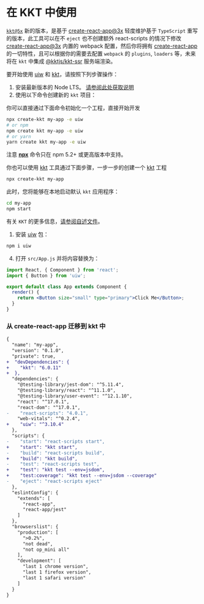 在 KKT 中使用
===

[`kkt@5x`](https://github.com/kktjs/kkt) 新的版本，是基于 [create-react-app@3x](https://github.com/facebook/create-react-app) 轻度维护基于 `TypeScript` 重写的版本，此工具可以在不 `eject` 也不创建额外 react-scripts 的情况下修改 [create-react-app@3x](https://github.com/facebook/create-react-app) 内置的 webpack 配置，然后你将拥有 [create-react-app](https://github.com/facebook/create-react-app) 的一切特性，且可以根据你的需要去配置 `webpack` 的 `plugins`, `loaders` 等，未来将在 `kkt` 中集成 [@kktjs/kkt-ssr](https://github.com/kktjs/kkt-ssr) 服务端渲染。

要开始使用 [uiw](https://github.com/uiwjs/uiw) 和 [kkt](https://github.com/kktjs/kkt)，请按照下列步骤操作：

1. 安装最新版本的 Node LTS。 [请参阅此处获取说明](https://docs.npmjs.com/getting-started/installing-node)
2. 使用以下命令创建新的 `kkt` 项目：

你可以直接通过下面命令初始化一个工程，直接开始开发

```bash
npx create-kkt my-app -e uiw
# or npm
npm create kkt my-app -e uiw
# or yarn
yarn create kkt my-app -e uiw
```

注意 [**npx**](https://github.com/npm/npm/releases/tag/v5.2.0) 命令只在 npm 5.2+ 或更高版本中支持。

你也可以使用 [kkt](https://github.com/kktjs/kkt) 工具通过下面步骤，一步一步的创建一个 [kkt](https://github.com/kktjs/kkt) 工程

```bash
npx create-kkt my-app
```

此时，您将能够在本地启动默认 `kkt` 应用程序：

```bash
cd my-app
npm start
```

有关 `KKT` 的更多信息，[请参阅自述文件](https://github.com/kktjs/kkt)。

1. 安装 [uiw](https://github.com/uiwjs/uiw) 包：

```bash
npm i uiw
```

4. 打开 `src/App.js` 并将内容替换为：

```jsx
import React, { Component } from 'react';
import { Button } from 'uiw';

export default class App extends Component {
  render() {
    return <Button size="small" type="primary">Click Me</Button>;
  }
}
```

### 从 create-react-app 迁移到 kkt 中

```diff
{
  "name": "my-app",
  "version": "0.1.0",
  "private": true,
+  "devDependencies": {
+    "kkt": "6.0.11"
+  },
  "dependencies": {
    "@testing-library/jest-dom": "^5.11.4",
    "@testing-library/react": "^11.1.0",
    "@testing-library/user-event": "^12.1.10",
    "react": "^17.0.1",
    "react-dom": "^17.0.1",
-    "react-scripts": "4.0.1",
    "web-vitals": "^0.2.4",
+    "uiw": "^3.10.4"
  },
  "scripts": {
-    "start": "react-scripts start",
+    "start": "kkt start",
-    "build": "react-scripts build",
+    "build": "kkt build",
-    "test": "react-scripts test",
+    "test": "kkt test --env=jsdom",
+    "test:coverage": "kkt test --env=jsdom --coverage"
-    "eject": "react-scripts eject"
  },
  "eslintConfig": {
    "extends": [
      "react-app",
      "react-app/jest"
    ]
  },
  "browserslist": {
    "production": [
      ">0.2%",
      "not dead",
      "not op_mini all"
    ],
    "development": [
      "last 1 chrome version",
      "last 1 firefox version",
      "last 1 safari version"
    ]
  }
}
```